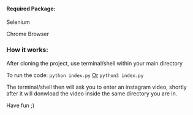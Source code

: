 <h4>Required Package:</h4>
<p>Selenium</p>
<p>Chrome Browser</p>

<h3>How it works:</h3>
<p>After cloning the project, use terminal/shell within your main directory</p>
<p>To run the code: <code>python index.py</code> <u>Or</u> <code>python3 index.py</code></p>

<p>The terminal/shell then will ask you to enter an instagram video, shortly after it will donwload the video inside the same directory you are in.</p>


<p>Have fun ;)</p>
